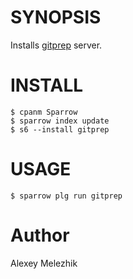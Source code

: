# SYNOPSIS

Installs [gitprep](https://github.com/yuki-kimoto/gitprep) server.

# INSTALL

    $ cpanm Sparrow
    $ sparrow index update 
    $ s6 --install gitprep

# USAGE

    $ sparrow plg run gitprep
    
# Author

Alexey Melezhik
